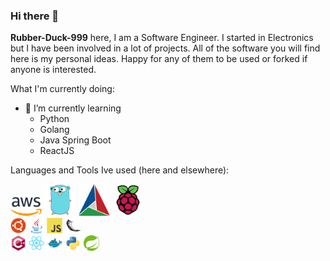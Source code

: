 ### Hi there 👋

**Rubber-Duck-999** here, I am a Software Engineer. I started in Electronics but I have been involved in a lot of projects. All of the software you will find here is my personal ideas. Happy for any of them to be used or forked if anyone is interested.

What I'm currently doing:

- 🌱 I’m currently learning
  - Python
  - Golang
  - Java Spring Boot
  - ReactJS

Languages and Tools Ive used (here and elsewhere):

<!DOCTYPE html>
<html>
<head>
    <link rel="stylesheet" href="style.css">
</head>
<body>
  <div class="row">
    <div class="column">
      <img src="icons/aws.png" style="width:10%">
      <img src="icons/golang.svg" style="width:10%">
      <img src="icons/cmake.svg" style="width:10%">
      <img src="icons/raspberrypi.svg" style="width:10%">
    </div>
    <div class="column">
      <img src="icons/ubuntu.svg" style="width:5%">
      <img src="icons/java.svg" style="width:5%">
      <img src="icons/javascript.svg" style="width:5%">
      <img src="icons/flask.svg" style="width:5%">
    </div>
    <div class="column">
      <img src="icons/cplusplus.svg" style="width:5%">
      <img src="icons/react.svg" style="width:5%">
      <img src="icons/docker.svg" style="width:5%">
      <img src="icons/python.svg" style="width:5%">
      <img src="icons/spring.svg" style="width:5%">
    </div>
  </div>
</body>


